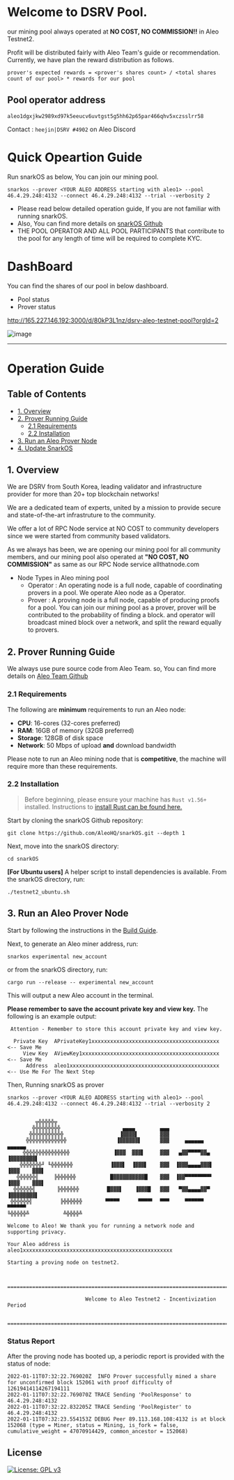 

# Welcome to DSRV Pool.

our mining pool always operated at **NO COST, NO COMMISSION!!** in Aleo Testnet2.

Profit will be distributed fairly with Aleo Team's guide or recommendation.
Currently, we have plan the reward distribution as follows.

```
prover's expected rewards = <prover's shares count> / <total shares count of our pool> * rewards for our pool
```

## Pool operator address
```
aleo1dgxjkw2989xd97k5eeucv6uvtgst5g5hh62p65par466qhv5xczsslrr58
```
Contact : `heejin|DSRV #4902` on Aleo Discord

# Quick Opeartion Guide
Run snarkOS as below, You can join our mining pool.

```
snarkos --prover <YOUR ALEO ADDRESS starting with aleo1> --pool 46.4.29.248:4132 --connect 46.4.29.248:4132 --trial --verbosity 2
``` 
- Please read below detailed operation guide, If you are not familiar with running snarkOS.
- Also, You can find more details on [snarkOS Github](https://github.com/AleoHQ/snarkOS)
- THE POOL OPERATOR AND ALL POOL PARTICIPANTS that contribute to the pool for any length of time will be required to complete KYC.

# DashBoard
You can find the shares of our pool in below dashboard.
 - Pool status
 - Prover status

http://165.227.146.192:3000/d/80kP3L1nz/dsrv-aleo-testnet-pool?orgId=2

![image](https://user-images.githubusercontent.com/83936146/149894688-b9afeef5-829d-440f-9d36-f8de3386bfb1.png)

---

# Operation Guide
## <a name='TableofContents'></a>Table of Contents

* [1. Overview](#1-overview)
* [2. Prover Running Guide](#2-prover-running-guide)
    * [2.1 Requirements](#21-requirements)
    * [2.2 Installation](#22-installation)
* [3. Run an Aleo Prover Node](#3-run-an-aleo-prover-node)
* [4. Update SnarkOS](#4-update-snarkos)

## 1. Overview

 We are DSRV from South Korea, leading validator and infrastructure provider for more than 20+ top blockchain networks!

 We are a dedicated team of experts, united by a mission to provide secure and state-of-the-art infrastruture to the community.

 We offer a lot of RPC Node service at NO COST to community developers since we were started from community based validators.

 As we always has been, we are opening our mining pool for all community members, and our mining pool also operated at **"NO COST, NO COMMISSION"** as same as our RPC Node service allthatnode.com

- Node Types in Aleo mining pool
  - Operator : An operating node is a full node, capable of coordinating provers in a pool. We operate Aleo node as a Operator.
  - Prover : A proving node is a full node, capable of producing proofs for a pool.
You can join our mining pool as a prover, prover will be contributed to the probability of finding a block.
and operator will broadcast mined block over a network, and split the reward equally to provers.

## 2. Prover Running Guide

We always use pure source code from Aleo Team.
so, You can find more details on [Aleo Team Github](https://github.com/AleoHQ/snarkOS)

### 2.1 Requirements

The following are **minimum** requirements to run an Aleo node:
 - **CPU**: 16-cores (32-cores preferred)
 - **RAM**: 16GB of memory (32GB preferred)
 - **Storage**: 128GB of disk space
 - **Network**: 50 Mbps of upload **and** download bandwidth

Please note to run an Aleo mining node that is **competitive**, the machine will require more than these requirements.

### 2.2 Installation

> Before beginning, please ensure your machine has `Rust v1.56+` installed. Instructions to [install Rust can be found here.](https://www.rust-lang.org/tools/install)
>

Start by cloning the snarkOS Github repository:
```
git clone https://github.com/AleoHQ/snarkOS.git --depth 1
```

Next, move into the snarkOS directory:
```
cd snarkOS
```

**[For Ubuntu users]** A helper script to install dependencies is available. From the snarkOS directory, run:
```
./testnet2_ubuntu.sh
```


## 3. Run an Aleo Prover Node

Start by following the instructions in the [Build Guide](#2-build-guide).

Next, to generate an Aleo miner address, run:
```
snarkos experimental new_account 
```
or from the snarkOS directory, run:
```
cargo run --release -- experimental new_account
```
This will output a new Aleo account in the terminal.

**Please remember to save the account private key and view key.** The following is an example output:
```
 Attention - Remember to store this account private key and view key.

  Private Key  APrivateKey1xxxxxxxxxxxxxxxxxxxxxxxxxxxxxxxxxxxxxxxxx  <-- Save Me
     View Key  AViewKey1xxxxxxxxxxxxxxxxxxxxxxxxxxxxxxxxxxxxxxxxxxxx  <-- Save Me
      Address  aleo1xxxxxxxxxxxxxxxxxxxxxxxxxxxxxxxxxxxxxxxxxxxxxxxx  <-- Use Me For The Next Step
```

Then, Running snarkOS as prover
```
snarkos --prover <YOUR ALEO ADDRESS starting with aleo1> --pool 46.4.29.248:4132 --connect 46.4.29.248:4132 --trial --verbosity 2
```
```

         ╦╬╬╬╬╬╦
        ╬╬╬╬╬╬╬╬╬                    ▄▄▄▄        ▄▄▄
       ╬╬╬╬╬╬╬╬╬╬╬                  ▐▓▓▓▓▌       ▓▓▓
      ╬╬╬╬╬╬╬╬╬╬╬╬╬                ▐▓▓▓▓▓▓▌      ▓▓▓     ▄▄▄▄▄▄       ▄▄▄▄▄▄
     ╬╬╬╬╬╬╬╬╬╬╬╬╬╬╬              ▐▓▓▓  ▓▓▓▌     ▓▓▓   ▄▓▓▀▀▀▀▓▓▄   ▐▓▓▓▓▓▓▓▓▌
    ╬╬╬╬╬╬╬╜ ╙╬╬╬╬╬╬╬            ▐▓▓▓▌  ▐▓▓▓▌    ▓▓▓  ▐▓▓▓▄▄▄▄▓▓▓▌ ▐▓▓▓    ▓▓▓▌
   ╬╬╬╬╬╬╣     ╠╬╬╬╬╬╬           █▓▓▓▓▓▓▓▓▓▓█    ▓▓▓  ▐▓▓▀▀▀▀▀▀▀▀▘ ▐▓▓▓    ▓▓▓▌
  ╬╬╬╬╬╬╣       ╠╬╬╬╬╬╬         █▓▓▓▌    ▐▓▓▓█   ▓▓▓   ▀▓▓▄▄▄▄▓▓▀   ▐▓▓▓▓▓▓▓▓▌
 ╬╬╬╬╬╬╣         ╠╬╬╬╬╬╬       ▝▀▀▀▀      ▀▀▀▀▘  ▀▀▀     ▀▀▀▀▀▀       ▀▀▀▀▀▀
╚╬╬╬╬╬╩           ╩╬╬╬╬╩

Welcome to Aleo! We thank you for running a network node and supporting privacy.

Your Aleo address is aleo1xxxxxxxxxxxxxxxxxxxxxxxxxxxxxxxxxxxxxxxxxxxxxxxx

Starting a proving node on testnet2.


 ==================================================================================================

                         Welcome to Aleo Testnet2 - Incentivization Period

 ==================================================================================================

```

### Status Report

After the proving node has booted up, a periodic report is provided with the status of node:
```
2022-01-11T07:32:22.769020Z  INFO Prover successfully mined a share for unconfirmed block 152061 with proof difficulty of 12619414114267194111
2022-01-11T07:32:22.769070Z TRACE Sending 'PoolResponse' to 46.4.29.248:4132
2022-01-11T07:32:22.832205Z TRACE Sending 'PoolRegister' to 46.4.29.248:4132
2022-01-11T07:32:23.554153Z DEBUG Peer 89.113.168.108:4132 is at block 152068 (type = Miner, status = Mining, is_fork = false, cumulative_weight = 47070914429, common_ancestor = 152068)
```

## License

[![License: GPL v3](https://img.shields.io/badge/License-GPLv3-blue.svg)](./LICENSE.md)
